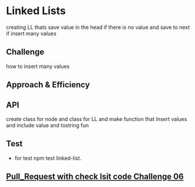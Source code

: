 #  Linked Lists
creating LL thats save value in the head if there is no value and save to next if insert many values
## Challenge
how to insert many values
## Approach & Efficiency
## API
<!-- Embedded whiteboard image -->
create class for node and class for LL and make function that Insert values and include value and tostring fun 
## Test 
* for test  npm test linked-list.
## [Pull_Request with check lsit code Challenge 06](https://github.com/ayoubkandah/data-structures-and-algorithms/pull/18)
